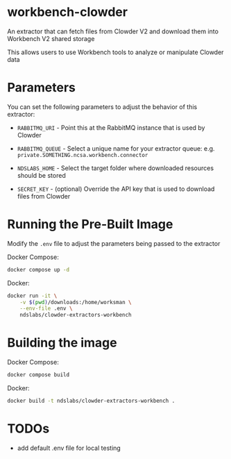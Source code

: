 # workbench-clowder
An extractor that can fetch files from Clowder V2 and download them into Workbench V2 shared storage

This allows users to use Workbench tools to analyze or manipulate Clowder data

# Parameters
You can set the following parameters to adjust the behavior of this extractor:

* `RABBITMQ_URI` - Point this at the RabbitMQ instance that is used by Clowder
* `RABBITMQ_QUEUE` - Select a unique name for your extractor queue: e.g. `private.SOMETHING.ncsa.workbench.connector`

* `NDSLABS_HOME` - Select the target folder where downloaded resources should be stored

* `SECRET_KEY` - (optional) Override the API key that is used to download files from Clowder


# Running the Pre-Built Image
Modify the `.env` file to adjust the parameters being passed to the extractor


Docker Compose:
```bash
docker compose up -d
```

Docker:
```bash
docker run -it \
    -v $(pwd)/downloads:/home/worksman \
    --env-file .env \
    ndslabs/clowder-extractors-workbench
```


# Building the image
Docker Compose:
```bash
docker compose build
```

Docker:
```bash
docker build -t ndslabs/clowder-extractors-workbench .
```

# TODOs

* add default .env file for local testing
